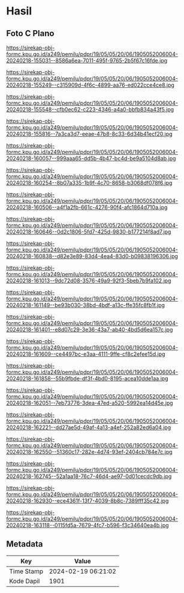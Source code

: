 # Hasil

## Foto C Plano

https://sirekap-obj-formc.kpu.go.id/a249/pemilu/pdpr/19/05/05/20/06/1905052006004-20240218-155031--8586a6ea-7011-495f-9765-2b5f67c16fde.jpg

https://sirekap-obj-formc.kpu.go.id/a249/pemilu/pdpr/19/05/05/20/06/1905052006004-20240218-155249--c315909d-4f6c-4899-aa76-ed022cce4ce8.jpg

https://sirekap-obj-formc.kpu.go.id/a249/pemilu/pdpr/19/05/05/20/06/1905052006004-20240218-155548--cfb0ec62-c223-4346-a4a0-bbfb834a43f5.jpg

https://sirekap-obj-formc.kpu.go.id/a249/pemilu/pdpr/19/05/05/20/06/1905052006004-20240218-155816--7a3ca3d7-eeae-47b8-8c33-6d34b41ecf20.jpg

https://sirekap-obj-formc.kpu.go.id/a249/pemilu/pdpr/19/05/05/20/06/1905052006004-20240218-160057--999aaa65-dd5b-4b47-bc4d-be9a5104d8ab.jpg

https://sirekap-obj-formc.kpu.go.id/a249/pemilu/pdpr/19/05/05/20/06/1905052006004-20240218-160254--8b07a335-1b9f-4c70-8658-b3068df078f6.jpg

https://sirekap-obj-formc.kpu.go.id/a249/pemilu/pdpr/19/05/05/20/06/1905052006004-20240218-160506--a4f1a2fb-661c-4276-90f4-afc1864d710a.jpg

https://sirekap-obj-formc.kpu.go.id/a249/pemilu/pdpr/19/05/05/20/06/1905052006004-20240218-160646--0d2c1806-5fd7-425d-9830-b177214f8ad7.jpg

https://sirekap-obj-formc.kpu.go.id/a249/pemilu/pdpr/19/05/05/20/06/1905052006004-20240218-160838--d82e3e89-83d4-4ea4-83d0-b09838196306.jpg

https://sirekap-obj-formc.kpu.go.id/a249/pemilu/pdpr/19/05/05/20/06/1905052006004-20240218-161013--9dc72d08-3576-49a9-92f3-5beb7b9fa102.jpg

https://sirekap-obj-formc.kpu.go.id/a249/pemilu/pdpr/19/05/05/20/06/1905052006004-20240218-161149--be93b030-38bd-4bdf-a13c-ffe35fc8fb1f.jpg

https://sirekap-obj-formc.kpu.go.id/a249/pemilu/pdpr/19/05/05/20/06/1905052006004-20240218-161401--e8d07c29-3e36-43a7-ab40-4bd5d6ea157c.jpg

https://sirekap-obj-formc.kpu.go.id/a249/pemilu/pdpr/19/05/05/20/06/1905052006004-20240218-161609--ce4497bc-e3aa-4111-9ffe-cf8c2efee15d.jpg

https://sirekap-obj-formc.kpu.go.id/a249/pemilu/pdpr/19/05/05/20/06/1905052006004-20240218-161858--55b9fbde-df3f-4bd0-8195-acea10dde1aa.jpg

https://sirekap-obj-formc.kpu.go.id/a249/pemilu/pdpr/19/05/05/20/06/1905052006004-20240218-162051--7eb73776-3dea-47ed-a520-5992ea14d45e.jpg

https://sirekap-obj-formc.kpu.go.id/a249/pemilu/pdpr/19/05/05/20/06/1905052006004-20240218-162221--dd27ae5d-49af-4a13-a4ef-252a82ed6a04.jpg

https://sirekap-obj-formc.kpu.go.id/a249/pemilu/pdpr/19/05/05/20/06/1905052006004-20240218-162550--51360c17-282e-4d74-93ef-2404cb784e7c.jpg

https://sirekap-obj-formc.kpu.go.id/a249/pemilu/pdpr/19/05/05/20/06/1905052006004-20240218-162745--52a1aa18-76c7-46d4-ae97-0d01cecdc9db.jpg

https://sirekap-obj-formc.kpu.go.id/a249/pemilu/pdpr/19/05/05/20/06/1905052006004-20240218-162930--ece4361f-13f7-4039-8b8c-7389fff35c42.jpg

https://sirekap-obj-formc.kpu.go.id/a249/pemilu/pdpr/19/05/05/20/06/1905052006004-20240218-163118--0115fd5a-7679-4fc7-b596-f3c34640ea4b.jpg


## Metadata

| Key        | Value               |
| ---------- | ------------------- |
| Time Stamp | 2024-02-19 06:21:02 |
| Kode Dapil | 1901                |



